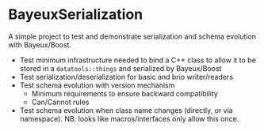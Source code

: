 # BayeuxSerialization

A simple project to test and demonstrate serialization and schema
evolution with Bayeux/Boost.

- Test minimum infrastructure needed to bind a C++ class to allow
  it to be stored in a `datatools::things` and serialized by Bayeux/Boost
- Test serialization/deserialization for basic and brio writer/readers
- Test schema evolution with version mechanism
  - Minimum requirements to ensure backward compatibility
  - Can/Cannot rules
- Test schema evolution when class name changes (directly, or via
  namespace). NB: looks like macros/interfaces only allow this once.
